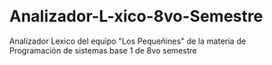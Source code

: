 # Analizador-L-xico-8vo-Semestre
Analizador Lexico del equipo "Los Pequeñines" de la materia de Programación de sistemas base 1 de 8vo semestre
